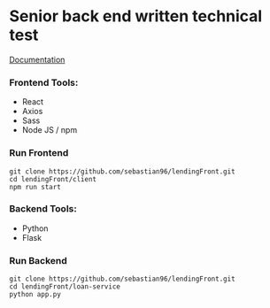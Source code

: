# **Senior back end written technical test**

[Documentation](https://drive.google.com/drive/folders/1RXaYAmVnGUuns5NExqtYn9vIPLf8HsjF?usp=sharing)

### Frontend Tools:
- React
- Axios
- Sass
- Node JS / npm

### Run Frontend
``` 
git clone https://github.com/sebastian96/lendingFront.git
cd lendingFront/client
npm run start
```

### Backend Tools:
- Python
- Flask

### Run Backend
``` 
git clone https://github.com/sebastian96/lendingFront.git
cd lendingFront/loan-service
python app.py
```
